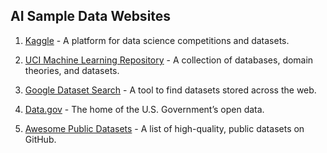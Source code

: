 ## AI Sample Data Websites

1. [Kaggle](https://www.kaggle.com/datasets) - A platform for data science competitions and datasets.

2. [UCI Machine Learning Repository](https://archive.ics.uci.edu/ml/index.php) - A collection of databases, domain theories, and datasets.

3. [Google Dataset Search](https://datasetsearch.research.google.com/) - A tool to find datasets stored across the web.

4. [Data.gov](https://www.data.gov/) - The home of the U.S. Government’s open data.

5. [Awesome Public Datasets](https://github.com/awesomedata/awesome-public-datasets) - A list of high-quality, public datasets on GitHub.

